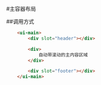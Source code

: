 #主容器布局

##调用方式

```html
    <ui-main>
        <div slot="header"></div>

        <div>
            自动带滚动的主内容区域
        </div>

        <div slot="footer"></div>
    </ui-main>
```
